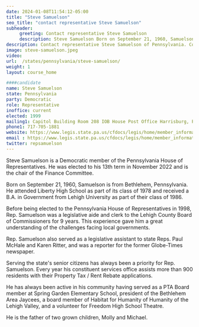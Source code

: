 ```yaml
---
date: 2024-01-08T11:54:12-05:00
title: "Steve Samuelson"
seo_title: "contact representative Steve Samuelson"
subheader:
     greeting: Contact representative Steve Samuelson
     description: Steve Samuelson Born on September 21, 1960, Samuelson, Bethlehem, Pennsylvania is a Democratic member of the Pennsylvania House of Representatives. He was elected to his 13th term in November 2022 and is the chair of the Finance Committee.
description: Contact representative Steve Samuelson of Pennsylvania. Contact information for Steve Samuelson includes email address, phone number, and mailing address.
image: steve-samuelson.jpeg
video:
url:  /states/pennsylvania/steve-samuelson/
weight: 1
layout: course_home

####candidate
name: Steve Samuelson
state: Pennsylvania
party: Democratic
role: Representative
inoffice: current
elected: 1999
mailing1: Capitol Building Room 208 IOB House Post Office Harrisburg, PA 17120
phone1: 717-705-1881
website: https://www.legis.state.pa.us/cfdocs/legis/home/member_information/House_bio.cfm?id=80/
email : https://www.legis.state.pa.us/cfdocs/legis/home/member_information/House_bio.cfm?id=80/
twitter: repsamuelson
---
```


Steve Samuelson is a Democratic member of the Pennsylvania House of Representatives. He was elected to his 13th term in November 2022 and is the chair of the Finance Committee.

Born on September 21, 1960, Samuelson is from Bethlehem, Pennsylvania. He attended Liberty High School as part of its class of 1978 and received a B.A. in Government from Lehigh University as part of their class of 1986.

Before being elected to the Pennsylvania House of Representatives in 1998, Rep. Samuelson was a legislative aide and clerk to the Lehigh County Board of Commissioners for 9 years. This experience gave him a great understanding of the challenges facing local governments.

Rep. Samuelson also served as a legislative assistant to state Reps. Paul McHale and Karen Ritter, and was a reporter for the former Globe-Times newspaper.

Serving the state's senior citizens has always been a priority for Rep. Samuelson. Every year his constituent services office assists more than 900 residents with their Property Tax / Rent Rebate applications.

He has always been active in his community having served as a PTA Board member at Spring Garden Elementary School, president of the Bethlehem Area Jaycees, a board member of Habitat for Humanity of Humanity of the Lehigh Valley, and a volunteer for Freedom High School Theatre.

He is the father of two grown children, Molly and Michael.
